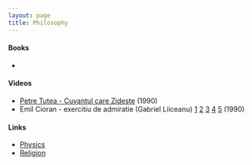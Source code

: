 ```yaml
---
layout: page
title: Philosophy
---
```

#### Books
* 

#### Videos
* [Petre Tutea - Cuvantul care Zideste](https://www.youtube.com/watch?v=TlrH42G2Q8c) (1990)
* Emil Cioran - exercitiu de admiratie (Gabriel Liiceanu) [1](https://www.youtube.com/watch?v=RCOW3cIzR_g) [2](https://www.youtube.com/watch?v=oyjvedVCPYw) [3](https://www.youtube.com/watch?v=ak8NVlX77Ao) [4](https://www.youtube.com/watch?v=WVYVjOYdmiU&t=2s) [5](https://www.youtube.com/watch?v=QxQGHGEOfLo) (1990)

#### Links
* [Physics](physics.md)
* [Religion](religion.md)
